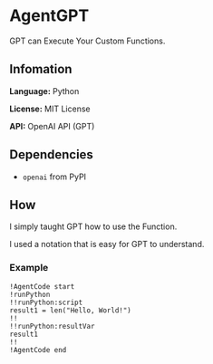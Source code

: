 # AgentGPT
GPT can Execute Your Custom Functions.

## Infomation

**Language:** Python

**License:** MIT License

**API:** OpenAI API (GPT)

## Dependencies
- `openai` from PyPI

## How

I simply taught GPT how to use the Function.

I used a notation that is easy for GPT to understand.

### Example
```
!AgentCode start
!runPython
!!runPython:script
result1 = len("Hello, World!")
!!
!!runPython:resultVar
result1
!!
!AgentCode end
```
